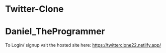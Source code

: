 # Twitter-Clone
# Daniel_TheProgrammer

To Login/ signup vsit the hosted site here: https://twitterclone22.netlify.app/
